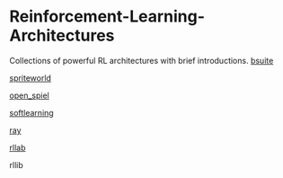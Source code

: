# Reinforcement-Learning-Architectures
Collections of powerful RL architectures with brief introductions.
[bsuite](https://github.com/deepmind/bsuite)

[spriteworld](https://github.com/deepmind/spriteworld)

[open_spiel](https://github.com/deepmind/open_spiel)

[softlearning](https://github.com/rail-berkeley/softlearning)

[ray](https://github.com/ray-project/ray)

[rllab](https://github.com/rll/rllab)

rllib
